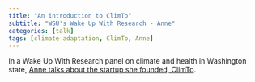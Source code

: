 ```yaml
---
title: "An introduction to ClimTo"
subtitle: "WSU's Wake Up With Research - Anne"
categories: [talk]
tags: [climate adaptation, ClimTo, Anne]
---
```

In a Wake Up With Research panel on climate and health in Washington state, [Anne talks about the startup she founded, ClimTo](https://www.youtube.com/watch?v=eTPOytCti-U).
